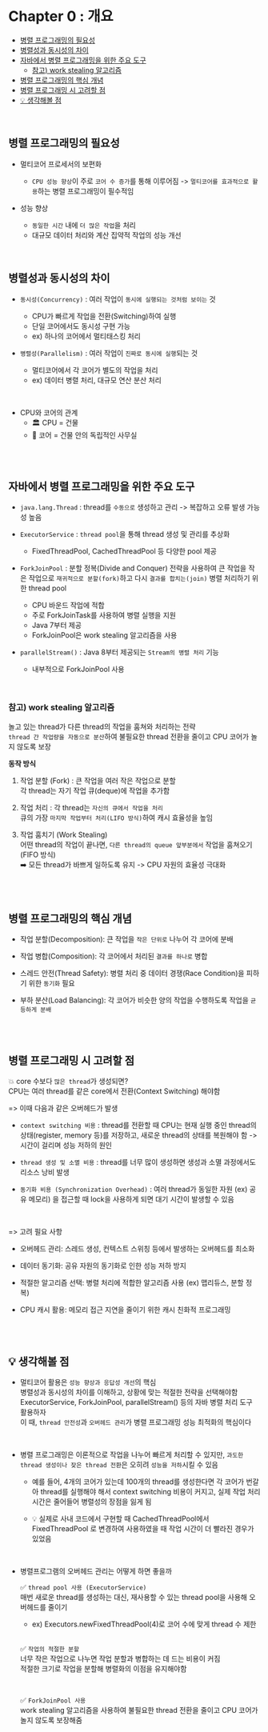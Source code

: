 # Chapter 0 : 개요

- [병렬 프로그래밍의 필요성](#병렬-프로그래밍의-필요성)
- [병렬성과 동시성의 차이](#병렬성과-동시성의-차이)
- [자바에서 병렬 프로그래밍을 위한 주요 도구](#자바에서-병렬-프로그래밍을-위한-주요-도구)
  - [참고) work stealing 알고리즘](#참고-work-stealing-알고리즘)
- [병렬 프로그래밍의 핵심 개념](#병렬-프로그래밍의-핵심-개념)
- [병렬 프로그래밍 시 고려할 점](#병렬-프로그래밍-시-고려할-점)
- [💡 생각해볼 점](#-생각해볼-점)

<br/>

## 병렬 프로그래밍의 필요성
- 멀티코어 프로세서의 보편화
  - `CPU 성능 향상`이 주로 `코어 수 증가`를 통해 이루어짐 -> `멀티코어를 효과적으로 활용`하는 병렬 프로그래밍이 필수적임

- 성능 향상
  - `동일한 시간` 내에 `더 많은 작업`을 처리
  - 대규모 데이터 처리와 계산 집약적 작업의 성능 개선

<br/>

## 병렬성과 동시성의 차이
- `동시성(Concurrency)` : 여러 작업이 `동시에 실행되는 것처럼 보이는` 것
  - CPU가 빠르게 작업을 전환(Switching)하여 실행
  - 단일 코어에서도 동시성 구현 가능
  - ex) 하나의 코어에서 멀티태스킹 처리

- `병렬성(Parallelism)` : 여러 작업이 `진짜로 동시에 실행`되는 것
  - 멀티코어에서 각 코어가 별도의 작업을 처리
  - ex) 데이터 병렬 처리, 대규모 연산 분산 처리
 
<br/>

- CPU와 코어의 관계    
  - 🏛️ CPU = 건물
  - 🏢 코어 = 건물 안의 독립적인 사무실

<br/><br/>

## 자바에서 병렬 프로그래밍을 위한 주요 도구
- `java.lang.Thread` : thread를 `수동으로` 생성하고 관리 -> 복잡하고 오류 발생 가능성 높음

- `ExecutorService` : `thread pool`을 통해 thread 생성 및 관리를 추상화
  - FixedThreadPool, CachedThreadPool 등 다양한 pool 제공

- `ForkJoinPool` : 분할 정복(Divide and Conquer) 전략을 사용하여 큰 작업을 작은 작업으로 `재귀적으로 분할(fork)`하고 다시 `결과를 합치는(join)` 병렬 처리하기 위한 thread pool
  - CPU 바운드 작업에 적합
  - 주로 ForkJoinTask를 사용하여 병렬 실행을 지원
  - Java 7부터 제공
  - ForkJoinPool은 work stealing 알고리즘을 사용     

- `parallelStream()` : Java 8부터 제공되는 `Stream의 병렬 처리` 기능
  - 내부적으로 ForkJoinPool 사용
 
<br/>

### 참고) work stealing 알고리즘   
놀고 있는 thread가 다른 thread의 작업을 훔쳐와 처리하는 전략    
`thread 간 작업량을 자동으로 분산`하여 불필요한 thread 전환을 줄이고 CPU 코어가 놀지 않도록 보장


**동작 방식**   
1. 작업 분할 (Fork) : 큰 작업을 여러 작은 작업으로 분할    
각 thread는 자기 작업 큐(deque)에 작업을 추가함

2. 작업 처리 : 각 thread는 `자신의 큐에서 작업을 처리`   
큐의 가장 `마지막 작업부터 처리(LIFO 방식)`하여 캐시 효율성을 높임    

3. 작업 훔치기 (Work Stealing)    
어떤 thread의 작업이 끝나면, `다른 thread의 queue 앞부분에서` 작업을 훔쳐오기(FIFO 방식)     
➡️ 모든 thread가 바쁘게 일하도록 유지 -> CPU 자원의 효율성 극대화

<br/><br/>

## 병렬 프로그래밍의 핵심 개념
- 작업 분할(Decomposition): 큰 작업을 `작은 단위로` 나누어 각 코어에 분배

- 작업 병합(Composition): 각 코어에서 처리된 `결과를 하나로` 병합

- 스레드 안전(Thread Safety): 병렬 처리 중 데이터 경쟁(Race Condition)을 피하기 위한 `동기화` 필요

- 부하 분산(Load Balancing): 각 코어가 비슷한 양의 작업을 수행하도록 작업을 `균등하게 분배`

<br/><br/>

## 병렬 프로그래밍 시 고려할 점

💥 core 수보다 `많은 thread`가 생성되면?     
CPU는 여러 thread를 같은 core에서 전환(Context Switching) 해야함    

=> 이때 다음과 같은 오버헤드가 발생    
- `context switching 비용` : thread를 전환할 때 CPU는 현재 실행 중인 thread의 상태(register, memory 등)를 저장하고, 새로운 thread의 상태를 복원해야 함 -> 시간이 걸리며 성능 저하의 원인    

- `thread 생성 및 소멸 비용` : thread를 너무 많이 생성하면 생성과 소멸 과정에서도 리소스 낭비 발생

- `동기화 비용 (Synchronization Overhead)` : 여러 thread가 동일한 자원 (ex) 공유 메모리) 을 접근할 때 lock을 사용하게 되면 대기 시간이 발생할 수 있음

<br/>

=> 고려 필요 사항   
- 오버헤드 관리: 스레드 생성, 컨텍스트 스위칭 등에서 발생하는 오버헤드를 최소화

- 데이터 동기화: 공유 자원의 동기화로 인한 성능 저하 방지

- 적절한 알고리즘 선택: 병렬 처리에 적합한 알고리즘 사용 (ex) 맵리듀스, 분할 정복)

- CPU 캐시 활용: 메모리 접근 지연을 줄이기 위한 캐시 친화적 프로그래밍

<br/><br/>

## 💡 생각해볼 점
- 멀티코어 활용은 `성능 향상과 응답성 개선`의 핵심  
  병렬성과 동시성의 차이를 이해하고, 상황에 맞는 적절한 전략을 선택해야함     
  ExecutorService, ForkJoinPool, parallelStream() 등의 자바 병렬 처리 도구 활용하자   
  이 때, `thread 안전성`과 `오버헤드 관리`가 병렬 프로그래밍 성능 최적화의 핵심이다     

<br/>

- 병렬 프로그래밍은 이론적으로 작업을 나누어 빠르게 처리할 수 있지만, `과도한 thread 생성이나 잦은 thread 전환`은 오히려 `성능을 저하`시킬 수 있음    

  - 예를 들어, 4개의 코어가 있는데 100개의 thread를 생성한다면 각 코어가 번갈아 thread를 실행해야 해서 context switching 비용이 커지고, 실제 작업 처리 시간은 줄어들어 병렬성의 장점을 잃게 됨

  - 💡 실제로 사내 코드에서 구현할 때 CachedThreadPool에서 FixedThreadPool 로 변경하여 사용하였을 때 작업 시간이 더 빨라진 경우가 있었음

<br/>

- 병렬프로그램의 오버헤드 관리는 어떻게 하면 좋을까  

  ✅ `thread pool 사용 (ExecutorService)`        
  매번 새로운 thread를 생성하는 대신, 재사용할 수 있는 thread pool을 사용해 오버헤드를 줄이기       
  - ex) Executors.newFixedThreadPool(4)로 코어 수에 맞게 thread 수 제한

  <br/>

  ✅ `작업의 적절한 분할`   
  너무 작은 작업으로 나누면 작업 분할과 병합하는 데 드는 비용이 커짐    
  적절한 크기로 작업을 분할해 병렬화의 이점을 유지해야함    

  <br/>

  ✅ `ForkJoinPool 사용`   
  work stealing 알고리즘을 사용하여 불필요한 thread 전환을 줄이고 CPU 코어가 놀지 않도록 보장해줌      

<br/>
